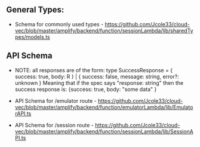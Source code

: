 ## General Types: ##
- Schema for commonly used types - https://github.com/Jcole33/cloud-vec/blob/master/amplify/backend/function/sessionLambda/lib/sharedTypes/models.ts
## API Schema ##
- NOTE: all responses are of the form:
    type SuccessResponse<R> = { success: true, body: R } | { success: false, message: string, error?: unknown }
    Meaning that if the spec says "response: string" then the success response is: {success: true, body: "some data" }
 
- API Schema for /emulator route - https://github.com/Jcole33/cloud-vec/blob/master/amplify/backend/function/emulatorLambda/lib/EmulatorAPI.ts
- API Schema for /session route - https://github.com/Jcole33/cloud-vec/blob/master/amplify/backend/function/sessionLambda/lib/SessionAPI.ts
